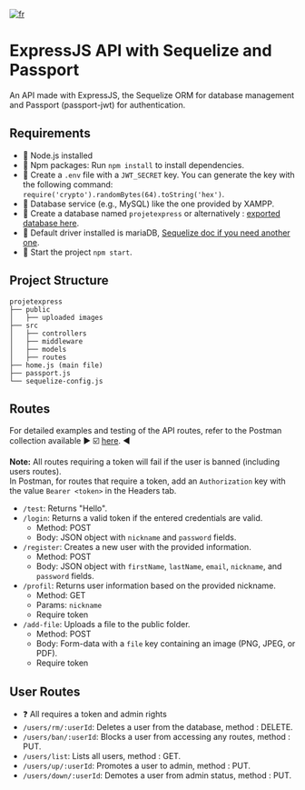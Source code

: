 [![fr](https://img.shields.io/badge/Langage-FR-red.svg)](https://github.com/Maxime41/projetexpress/blob/main/README.fr.md)

# ExpressJS API with Sequelize and Passport

An API made with ExpressJS, the Sequelize ORM for database management and Passport (passport-jwt) for authentication.

## Requirements

- :small_blue_diamond: Node.js installed
- :small_blue_diamond: Npm packages: Run `npm install` to install dependencies.
- :small_blue_diamond: Create a `.env` file with a `JWT_SECRET` key. You can generate the key with the following command: `require('crypto').randomBytes(64).toString('hex')`.
- :small_blue_diamond: Database service (e.g., MySQL) like the one provided by XAMPP.
- :small_blue_diamond: Create a database named `projetexpress` or alternatively : [exported database here]().
- :small_blue_diamond: Default driver installed is mariaDB, [Sequelize doc if you need another one](https://sequelize.org/docs/v6/getting-started/).
- :small_blue_diamond: Start the project `npm start`.

## Project Structure

```
projetexpress
├── public
│   ├── uploaded images
├── src
│   ├── controllers
│   ├── middleware
│   ├── models
│   ├── routes
├── home.js (main file)
├── passport.js
└── sequelize-config.js
```

## Routes

For detailed examples and testing of the API routes, refer to the Postman collection available :arrow_forward: :ballot_box_with_check: [here](link-to-your-postman-collection). :arrow_backward:

**Note:** All routes requiring a token will fail if the user is banned (including users routes).  
In Postman, for routes that require a token, add an `Authorization` key with the value `Bearer <token>` in the Headers tab.

- `/test`: Returns "Hello".
- `/login`: Returns a valid token if the entered credentials are valid.
  - Method: POST
  - Body: JSON object with `nickname` and `password` fields.
- `/register`: Creates a new user with the provided information.
  - Method: POST
  - Body: JSON object with `firstName`, `lastName`, `email`, `nickname`, and `password` fields.
- `/profil`: Returns user information based on the provided nickname.
  - Method: GET
  - Params: `nickname`
  - Require token
- `/add-file`: Uploads a file to the public folder.
  - Method: POST
  - Body: Form-data with a `file` key containing an image (PNG, JPEG, or PDF).
  - Require token

## User Routes

- :question: All requires a token and admin rights
- `/users/rm/:userId`: Deletes a user from the database, method : DELETE.
- `/users/ban/:userId`: Blocks a user from accessing any routes, method : PUT.
- `/users/list`: Lists all users, method : GET.
- `/users/up/:userId`: Promotes a user to admin, method : PUT.
- `/users/down/:userId`: Demotes a user from admin status, method : PUT.
